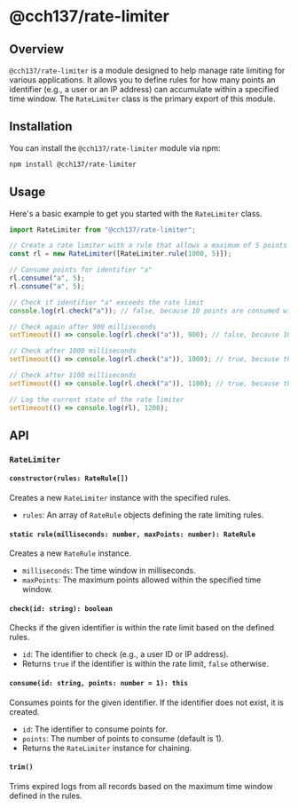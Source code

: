 # @cch137/rate-limiter

## Overview

`@cch137/rate-limiter` is a module designed to help manage rate limiting for various applications. It allows you to define rules for how many points an identifier (e.g., a user or an IP address) can accumulate within a specified time window. The `RateLimiter` class is the primary export of this module.

## Installation

You can install the `@cch137/rate-limiter` module via npm:

```sh
npm install @cch137/rate-limiter
```

## Usage

Here's a basic example to get you started with the `RateLimiter` class.

```javascript
import RateLimiter from "@cch137/rate-limiter";

// Create a rate limiter with a rule that allows a maximum of 5 points per second
const rl = new RateLimiter([RateLimiter.rule(1000, 5)]);

// Consume points for identifier "a"
rl.consume("a", 5);
rl.consume("a", 5);

// Check if identifier "a" exceeds the rate limit
console.log(rl.check("a")); // false, because 10 points are consumed within 1 second

// Check again after 900 milliseconds
setTimeout(() => console.log(rl.check("a")), 900); // false, because 10 points are still within 1 second

// Check after 1000 milliseconds
setTimeout(() => console.log(rl.check("a")), 1000); // true, because the initial points are now outside the 1-second window

// Check after 1100 milliseconds
setTimeout(() => console.log(rl.check("a")), 1100); // true, because the points are outside the 1-second window

// Log the current state of the rate limiter
setTimeout(() => console.log(rl), 1200);
```

## API

### `RateLimiter`

#### `constructor(rules: RateRule[])`

Creates a new `RateLimiter` instance with the specified rules.

- `rules`: An array of `RateRule` objects defining the rate limiting rules.

#### `static rule(milliseconds: number, maxPoints: number): RateRule`

Creates a new `RateRule` instance.

- `milliseconds`: The time window in milliseconds.
- `maxPoints`: The maximum points allowed within the specified time window.

#### `check(id: string): boolean`

Checks if the given identifier is within the rate limit based on the defined rules.

- `id`: The identifier to check (e.g., a user ID or IP address).
- Returns `true` if the identifier is within the rate limit, `false` otherwise.

#### `consume(id: string, points: number = 1): this`

Consumes points for the given identifier. If the identifier does not exist, it is created.

- `id`: The identifier to consume points for.
- `points`: The number of points to consume (default is 1).
- Returns the `RateLimiter` instance for chaining.

#### `trim()`

Trims expired logs from all records based on the maximum time window defined in the rules.
